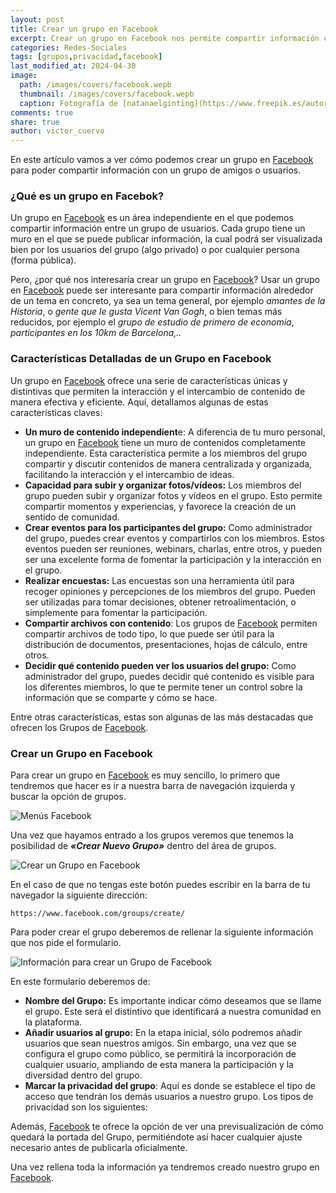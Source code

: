 ```yaml
---
layout: post
title: Crear un grupo en Facebook
excerpt: Crear un grupo en Facebook nos permite compartir información con amigos y usuarios de forma pública o privada.
categories: Redes-Sociales
tags: [grupos,privacidad,facebook]
last_modified_at: 2024-04-30
image:
  path: /images/covers/facebook.wepb
  thumbnail: /images/covers/facebook.wepb
  caption: Fotografía de [natanaelginting](https://www.freepik.es/autor/natanaelginting)
comments: true
share: true
author: victor_cuervo
---
```


En este artículo vamos a ver cómo podemos crear un grupo en [Facebook](https://www.ayudaenlaweb.com/redes-sociales/que-es-facebook/) para poder compartir información con un grupo de amigos o usuarios.


### ¿Qué es un grupo en Facebok?


Un grupo en [Facebook](https://www.ayudaenlaweb.com/redes-sociales/que-es-facebook/) es un área independiente en el que podemos compartir información entre un grupo de usuarios. Cada grupo tiene un muro en el que se puede publicar información, la cual podrá ser visualizada bien por los usuarios del grupo (algo privado) o por cualquier persona (forma pública).


Pero, ¿por qué nos interesaría crear un grupo en [Facebook](https://www.ayudaenlaweb.com/redes-sociales/que-es-facebook/)? Usar un grupo en [Facebook](https://www.ayudaenlaweb.com/redes-sociales/que-es-facebook/) puede ser interesante para compartir información alrededor de un tema en concreto, ya sea un tema general, por ejemplo _amantes de la Historia_, o _gente que le gusta Vicent Van Gogh_, o bien temas más reducidos, por ejemplo el _grupo de estudio de primero de economía_, _participantes en los 10km de Barcelona,.._


### Características Detalladas de un Grupo en Facebook


Un grupo en [Facebook](https://www.ayudaenlaweb.com/redes-sociales/que-es-facebook/) ofrece una serie de características únicas y distintivas que permiten la interacción y el intercambio de contenido de manera efectiva y eficiente. Aquí, detallamos algunas de estas características claves:

- **Un muro de contenido independient**e: A diferencia de tu muro personal, un grupo en [Facebook](https://www.ayudaenlaweb.com/redes-sociales/que-es-facebook/) tiene un muro de contenidos completamente independiente. Esta característica permite a los miembros del grupo compartir y discutir contenidos de manera centralizada y organizada, facilitando la interacción y el intercambio de ideas.
- **Capacidad para subir y organizar fotos/vídeos:** Los miembros del grupo pueden subir y organizar fotos y vídeos en el grupo. Esto permite compartir momentos y experiencias, y favorece la creación de un sentido de comunidad.
- **Crear eventos para los participantes del grupo:** Como administrador del grupo, puedes crear eventos y compartirlos con los miembros. Estos eventos pueden ser reuniones, webinars, charlas, entre otros, y pueden ser una excelente forma de fomentar la participación y la interacción en el grupo.
- **Realizar encuestas:** Las encuestas son una herramienta útil para recoger opiniones y percepciones de los miembros del grupo. Pueden ser utilizadas para tomar decisiones, obtener retroalimentación, o simplemente para fomentar la participación.
- **Compartir archivos con contenido**: Los grupos de [Facebook](https://www.ayudaenlaweb.com/redes-sociales/que-es-facebook/) permiten compartir archivos de todo tipo, lo que puede ser útil para la distribución de documentos, presentaciones, hojas de cálculo, entre otros.
- **Decidir qué contenido pueden ver los usuarios del grupo:** Como administrador del grupo, puedes decidir qué contenido es visible para los diferentes miembros, lo que te permite tener un control sobre la información que se comparte y cómo se hace.

Entre otras características, estas son algunas de las más destacadas que ofrecen los Grupos de [Facebook](https://www.ayudaenlaweb.com/redes-sociales/que-es-facebook/).


### Crear un Grupo en Facebook


Para crear un grupo en [Facebook](https://www.ayudaenlaweb.com/redes-sociales/que-es-facebook/) es muy sencillo, lo primero que tendremos que hacer es ir a nuestra barra de navegación izquierda y buscar la opción de grupos.


![Menús Facebook](https://ayudaenlaweb.com/images/articulos/facebook/menu-facebook.webp)


Una vez que hayamos entrado a los grupos veremos que tenemos la posibilidad de  _**«Crear Nuevo Grupo»**_ dentro del área de grupos.


![Crear un Grupo en Facebook](https://ayudaenlaweb.com/images/articulos/facebook/grupos-facebook.webp)


En el caso de que no tengas este botón puedes escribir en la barra de tu navegador la siguiente dirección:


```text
https://www.facebook.com/groups/create/
```


Para poder crear el grupo deberemos de rellenar la siguiente información que nos pide el formulario.


![Información para crear un Grupo de Facebook](https://ayudaenlaweb.com/images/articulos/facebook/crear-grupo-facebook.webp)


En este formulario deberemos de:

- **Nombre del Grupo:** Es importante indicar cómo deseamos que se llame el grupo. Este será el distintivo que identificará a nuestra comunidad en la plataforma.
- **Añadir usuarios al grupo:** En la etapa inicial, sólo podremos añadir usuarios que sean nuestros amigos. Sin embargo, una vez que se configura el grupo como público, se permitirá la incorporación de cualquier usuario, ampliando de esta manera la participación y la diversidad dentro del grupo.
- **Marcar la privacidad del grupo**: Aquí es donde se establece el tipo de acceso que tendrán los demás usuarios a nuestro grupo. Los tipos de privacidad son los siguientes:

Además, [Facebook](https://www.ayudaenlaweb.com/redes-sociales/que-es-facebook/) te ofrece la opción de ver una previsualización de cómo quedará la portada del Grupo, permitiéndote así hacer cualquier ajuste necesario antes de publicarla oficialmente.


Una vez rellena toda la información ya tendremos creado nuestro grupo en [Facebook](https://www.ayudaenlaweb.com/redes-sociales/que-es-facebook/).

